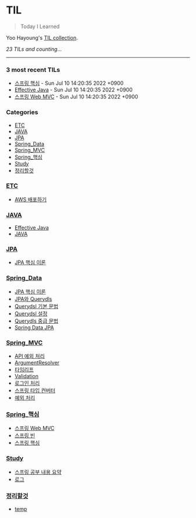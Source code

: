# TIL
> Today I Learned

Yoo Hayoung's [TIL collection][1].


_23 TILs and counting..._

---

### 3 most recent TILs

- [스프링 핵심](Spring_핵심/스프링_핵심.md) - Sun Jul 10 14:20:35 2022 +0900
- [Effective Java](JAVA/Effective_Java.md) - Sun Jul 10 14:20:35 2022 +0900
- [스프링 Web MVC](Spring_핵심/스프링_WEB_MVC.md) - Sun Jul 10 14:20:35 2022 +0900

### Categories

- [ETC](#ETC)
- [JAVA](#JAVA)
- [JPA](#JPA)
- [Spring_Data](#Spring_Data)
- [Spring_MVC](#Spring_MVC)
- [Spring_핵심](#Spring_핵심)
- [Study](#Study)
- [정리할것](#정리할것)

### [ETC](#ETC)
- [AWS 배포하기](ETC/AWS_배포하기.md)

### [JAVA](#JAVA)
- [Effective Java](JAVA/Effective_Java.md)
- [JAVA](JAVA/JAVA.md)

### [JPA](#JPA)
- [JPA 핵심 이론](JPA/JPA_핵심_이론.md)

### [Spring_Data](#Spring_Data)
- [JPA 핵심 이론](Spring_Data/JPA_핵심_이론.md)
- [JPA와 Querydls](Spring_Data/JPA와_Querydsl.md)
- [Querydsl 기본 문법](Spring_Data/Querydsl_기본_문법.md)
- [Querydsl 설정](Spring_Data/Querydsl_설정.md)
- [Querydls 중급 문법](Spring_Data/Querydsl_중급_문법.md)
- [Spring Data JPA](Spring_Data/SpringDataJPA.md)

### [Spring_MVC](#Spring_MVC)
- [API 예외 처리](Spring_MVC/API_예외_처리.md)
- [ArgumentResolver](Spring_MVC/ArgumentResolver.md)
- [타임리프](Spring_MVC/Thymeleaf.md)
- [Validation](Spring_MVC/Validation.md)
- [로그인 처리](Spring_MVC/로그인_처리.md)
- [스프링 타입 컨버터](Spring_MVC/스프링_타입_컨버터.md)
- [예외 처리](Spring_MVC/예외_처리.md)

### [Spring_핵심](#Spring_핵심)
- [스프링 Web MVC](Spring_핵심/스프링_WEB_MVC.md)
- [스프링 빈](Spring_핵심/스프링_빈.md)
- [스프링 핵심](Spring_핵심/스프링_핵심.md)

### [Study](#Study)
- [스프링 공부 내용 요약](Study/Spring_MVC_내용_요약.md)
- [로그](Study/로그.md)

### [정리할것](#정리할것)
- [temp](정리할것/Learned.md)

[1]: https://github.com/YooHayoung/TIL

